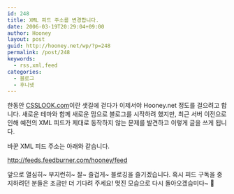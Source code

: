 ```yaml
---
id: 248
title: XML 피드 주소를 변경합니다.
date: 2006-03-19T20:29:04+09:00
author: Hooney
layout: post
guid: http://hooney.net/wp/?p=248
permalink: /post/248
keywords:
  - rss,xml,feed
categories:
  - 블로그
  - 후니넷
---
```

한동안 [CSSLOOK.com](http://CSSLOOK.com)이란 샛길에 걷다가 이제서야 Hooney.net 정도를 걸으려고 합니다. 새로운 테마와 함께 새로운 맘으로 블로그를 시작하려 했지만, 최근 서버 이전으로 인해 예전의 XML 피드가 제대로 동작하지 않는 문제를 발견하고 이렇게 글을 쓰게 됩니다.

바꾼 XML 피드 주소는 아래와 같습니다.

<http://feeds.feedburner.com/hooney/feed>

앞으로 열심히~ 부지런히~ 잘~ 즐겁게~ 블로깅을 즐기겠습니다. 혹시 피드 구독을 중지하려던 분들은 조금만 더 기다려 주세요! 멋진 모습으로 다시 돌아오겠습미다~ 🙂